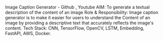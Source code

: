 Image Caption Generator - Github , Youtube
AIM: To generate a textual description of the content of an image
Role & Responsibility: Image caption generator is to make it easier for users to understand the Content of an image by
providing a descriptive text that accurately reflects the image's content.
Tech Stack: CNN, TensorFlow, OpenCV, LSTM, Embedding, FastAPI, AWS, Docker.
